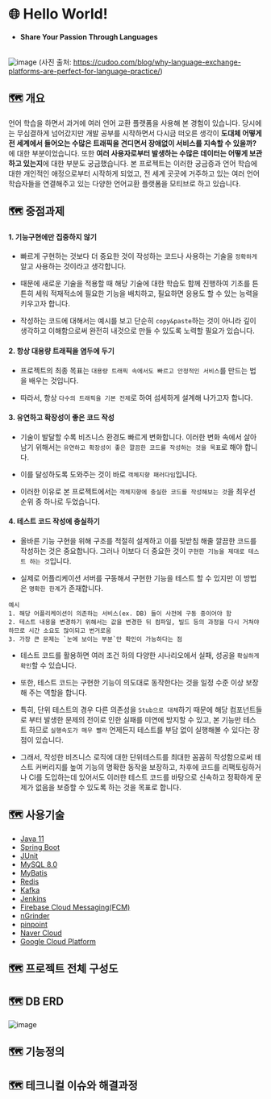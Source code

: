 # 🌐 Hello World!

- **Share Your Passion Through Languages** <br/> <br/>

![image](https://user-images.githubusercontent.com/68094005/116848654-02c3fc80-ac28-11eb-97c5-85a984ef7806.png)
(사진 출처: https://cudoo.com/blog/why-language-exchange-platforms-are-perfect-for-language-practice/)

## 🗺️ 개요 
언어 학습을 하면서 과거에 여러 언어 교환 플랫폼을 사용해 본 경험이 있습니다. 당시에는 무심결하게 넘어갔지만 개발 공부를 시작하면서 다시금 떠오른 생각이 **도대체 어떻게 전 세계에서 들어오는 수많은 트래픽을 견디면서 장애없이 서비스를 지속할 수 있을까?** 에 대한 부분이었습니다. 또한 **여러 사용자로부터 발생하는 수많은 데이터는 어떻게 보관하고 있는지**에 대한 부분도 궁금했습니다. 본 프로젝트는 이러한 궁금증과 언어 학습에 대한 개인적인 애정으로부터 시작하게 되었고, 전 세계 곳곳에 거주하고 있는 여러 언어 학습자들을 연결해주고 있는 다양한 언어교환 플랫폼을 모티브로 하고 있습니다. 

## 🗺️ 중점과제

#### 1. 기능구현에만 집중하지 않기

- 빠르게 구현하는 것보다 더 중요한 것이 작성하는 코드나 사용하는 기술을 `정확하게` 알고 사용하는 것이라고 생각합니다.

- 때문에 새로운 기술을 적용할 때 해당 기술에 대한 학습도 함께 진행하여 기초를 튼튼히 세워 적재적소에 필요한 기능을 배치하고, 필요하면 응용도 할 수 있는 능력을 키우고자 합니다.

- 작성하는 코드에 대해서는 예시를 보고 단순히 `copy&paste`하는 것이 아니라 깊이 생각하고 이해함으로써 완전히 내것으로 만들 수 있도록 노력할 필요가 있습니다.

#### 2. 항상 대용량 트래픽을 염두에 두기

- 프로젝트의 최종 목표는 `대용량 트래픽 속에서도 빠르고 안정적인 서비스`를 만드는 법을 배우는 것입니다.

- 따라서, 항상 `다수의 트래픽을 기본 전제`로 하여 섬세하게 설계해 나가고자 합니다. 

#### 3. 유연하고 확장성이 좋은 코드 작성

- 기술이 발달할 수록 비즈니스 환경도 빠르게 변화합니다. 이러한 변화 속에서 살아남기 위해서는 `유연하고 확장성이 좋은 깔끔한 코드를 작성하는 것을 목표`로 해야 합니다.

- 이를 달성하도록 도와주는 것이 바로 `객체지향 패러다임`입니다.

- 이러한 이유로 본 프로젝트에서는 `객체지향에 충실한 코드를 작성해보는 것`을 최우선 순위 중 하나로 두었습니다.

#### 4. 테스트 코드 작성에 충실하기

- 올바른 기능 구현을 위해 구조를 적절히 설계하고 이를 뒷받침 해줄 깔끔한 코드를 작성하는 것은 중요합니다. 그러나 이보다 더 중요한 것이 `구현한 기능을 제대로 테스트 하는 것`입니다.  

- 실제로 어플리케이션 서버를 구동해서 구현한 기능을 테스트 할 수 있지만 이 방법은 `명확한 한계`가 존재합니다.

```
예시
1. 해당 어플리케이션이 의존하는 서비스(ex. DB) 들이 사전에 구동 중이어야 함
2. 테스트 내용을 변경하기 위해서는 값을 변경한 뒤 컴파일, 빌드 등의 과정을 다시 거쳐야 하므로 시간 소요도 많이되고 번거로움
3. 가장 큰 문제는 `눈에 보이는 부분`만 확인이 가능하다는 점 
```

- 테스트 코드를 활용하면 여러 조건 하의 다양한 시나리오에서 실패, 성공을 `확실하게 확인`할 수 있습니다.   

- 또한, 테스트 코드는 구현한 기능이 의도대로 동작한다는 것을 일정 수준 이상 보장해 주는 역할을 합니다.

- 특히, 단위 테스트의 경우 다른 의존성을 `Stub으로 대체`하기 때문에 해당 컴포넌트들로 부터 발생한 문제의 전이로 인한 실패를 미연에 방지할 수 있고, 본 기능만 테스트 하므로 `실행속도가 매우 빨라` 언제든지 테스트를 부담 없이 실행해볼 수 있다는 장점이 있습니다.

- 그래서, 작성한 비즈니스 로직에 대한 단위테스트를 최대한 꼼꼼히 작성함으로써 테스트 커버리지를 높여 기능의 명확한 동작을 보장하고, 차후에 코드를 리팩토링하거나 CI를 도입하는데 있어서도 이러한 테스트 코드를 바탕으로 신속하고 정확하게 문제가 없음을 보증할 수 있도록 하는 것을 목표로 합니다.
 
## 🗺️ 사용기술
- [Java 11](https://docs.oracle.com/en/java/javase/11/)
- [Spring Boot](https://docs.spring.io/spring-boot/docs/current/reference/htmlsingle/)
- [JUnit](https://junit.org/junit5/docs/current/user-guide/)
- [MySQL 8.0](https://dev.mysql.com/doc/refman/8.0/en/)
- [MyBatis](https://mybatis.org/mybatis-3/)
- [Redis](https://redis.io/documentation)
- [Kafka](https://kafka.apache.org/documentation/)
- [Jenkins](https://www.jenkins.io/doc/)
- [Firebase Cloud Messaging(FCM)](https://firebase.google.com/docs/cloud-messaging)
- [nGrinder](http://naver.github.io/ngrinder/)
- [pinpoint](https://github.com/pinpoint-apm/pinpoint)
- [Naver Cloud](https://www.navercloudcorp.com/)
- [Google Cloud Platform](https://console.cloud.google.com/compute/instances?hl=ko&orgonly=true&project=scientific-glow-309614&supportedpurview=organizationId)

## 🗺️ 프로젝트 전체 구성도

## 🗺️ DB ERD
![image](https://user-images.githubusercontent.com/68094005/120588436-24f0aa80-c472-11eb-807a-40078b614624.png)

## 🗺️ 기능정의

## 🗺️ 테크니컬 이슈와 해결과정
